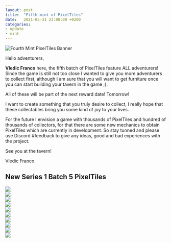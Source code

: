 ```yaml
---
layout: post
title:  "Fifth mint of PixelTiles"
date:   2021-05-31 23:00:00 +0200
categories: 
- update
- mint
---
```


![Fourth Mint PixelTiles Banner](/assets/mints-banners/m5-banner.png)

Hello adventurers, 

**Vledic Franco** here, the fifth batch of PixelTiles feature ALL adventurers! Since the game is still not too close I wanted to give you more adventurers to collect first, although I am sure that you will want to get furniture once you can start building your tavern in the game ;).

All of these will be part of the next reward date! Tomorrow!

I want to create something that you truly desire to collect, I really hope that these collectables bring you some kind of joy to your lives.

For the future I envision a game with thousands of PixelTiles and hundred of thousands of collectors, for that there are some new mechanics to obtain PixelTiles which are currently in development. So stay tunned and please use Discord #feedback to give any ideas, good and bad experiences with the project.

See you at the tavern! 

Vledic Franco.

## New Series 1 Batch 5 PixelTiles

<div class="pixeltile-row">
    <div class="pixeltile-column">
        <a class="pixeltile-element" href="https://pool.pm/f4988f549728dc76b58d7677849443caf6e5385dc67e6c25f6aa901e.PixelTile41"><img src="/s1/PixelTile41.png"/></a>
    </div>
    <div class="pixeltile-column">
        <a class="pixeltile-element" href="https://pool.pm/f4988f549728dc76b58d7677849443caf6e5385dc67e6c25f6aa901e.PixelTile42"><img src="/s1/PixelTile42.png"/></a>
    </div>
    <div class="pixeltile-column">
        <a class="pixeltile-element" href="https://pool.pm/f4988f549728dc76b58d7677849443caf6e5385dc67e6c25f6aa901e.PixelTile43"><img src="/s1/PixelTile43.png"/></a>
    </div>
    <div class="pixeltile-column">
        <a class="pixeltile-element" href="https://pool.pm/f4988f549728dc76b58d7677849443caf6e5385dc67e6c25f6aa901e.PixelTile44"><img src="/s1/PixelTile44.png"/></a>
    </div>
    <div class="pixeltile-column">
        <a class="pixeltile-element" href="https://pool.pm/f4988f549728dc76b58d7677849443caf6e5385dc67e6c25f6aa901e.PixelTile45"><img src="/s1/PixelTile45.png"/></a>
    </div>
    <div class="pixeltile-column">
        <a class="pixeltile-element" href="https://pool.pm/f4988f549728dc76b58d7677849443caf6e5385dc67e6c25f6aa901e.PixelTile46"><img src="/s1/PixelTile46.png"/></a>
    </div>
    <div class="pixeltile-column">
        <a class="pixeltile-element" href="https://pool.pm/f4988f549728dc76b58d7677849443caf6e5385dc67e6c25f6aa901e.PixelTile47"><img src="/s1/PixelTile47.png"/></a>
    </div>
    <div class="pixeltile-column">
        <a class="pixeltile-element" href="https://pool.pm/f4988f549728dc76b58d7677849443caf6e5385dc67e6c25f6aa901e.PixelTile48"><img src="/s1/PixelTile48.png"/></a>
    </div>
    <div class="pixeltile-column">
        <a class="pixeltile-element" href="https://pool.pm/f4988f549728dc76b58d7677849443caf6e5385dc67e6c25f6aa901e.PixelTile49"><img src="/s1/PixelTile49.png"/></a>
    </div>
    <div class="pixeltile-column">
        <a class="pixeltile-element" href="https://pool.pm/f4988f549728dc76b58d7677849443caf6e5385dc67e6c25f6aa901e.PixelTile50"><img src="/s1/PixelTile50.png"/></a>
    </div>
</div>
